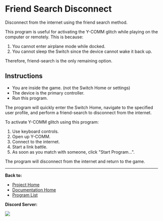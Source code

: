 # Friend Search Disconnect

Disconnect from the internet using the friend search method.

This program is useful for activating the Y-COMM glitch while playing on the computer or remotely. This is because:
1. You cannot enter airplane mode while docked.
2. You cannot sleep the Switch since the device cannot wake it back up.

Therefore, friend-search is the only remaining option.

## Instructions

- You are inside the game. (not the Switch Home or settings)
- The device is the primary controller.
- Run this program.

The program will quickly enter the Switch Home, navigate to the specified user profile, and perform a friend-search to disconnect from the internet.

To activate Y-COMM glitch using this program:

1. Use keyboard controls.
2. Open up Y-COMM.
3. Connect to the internet.
4. Start a link battle.
5. As soon as you match with someone, click "Start Program...".

The program will disconnect from the internet and return to the game.


<hr>

**Back to:**
- [Project Home](/README.md)
- [Documentation Home](/Documentation/README.md)
- [Program List](/Documentation/ProgramList.md)

**Discord Server:** 

[<img src="https://canary.discordapp.com/api/guilds/695809740428673034/widget.png?style=banner2">](https://discord.gg/cQ4gWxN)

